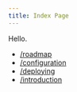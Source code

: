 ```yaml
---
title: Index Page
---
```


Hello.

- [/roadmap](/roadmap)
- [/configuration](/configuration)
- [/deploying](/deploying)
- [/introduction](/introduction)
